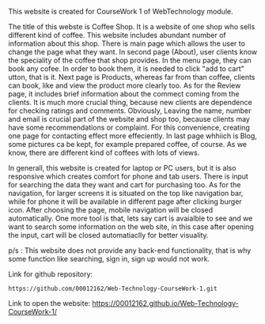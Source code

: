 This website is created for CourseWork 1 of WebTechnology module.

The title of this webste is Coffee Shop. It is a website of one shop who sells different kind of coffee. This website includes abundant number of information about this shop. There is main page which allows the user to change the page what they want. In second page (About), user clients know the speciality of the coffee that shop provides. In the menu page, they can book any cofee. In order to book them, it is needed to click "add to cart" utton, that is it. Next page is Products, whereas far from than coffee, clients can book, like and view the product more clearly too. As for the Review page, it includes brief information about the commect coming from the clients. It is much more crucial thing, because new clients are dependence for checking ratings and comments. Obviously, Leaving the name, number and email is crucial part of the website and shop too, because clients may have some recommendations or complaint. For this convenience, creating one page for contacting effect more effeciently. In last page whhiich is Blog, some pictures ca be kept, for example prepared coffee, of course. As we know, there are different kind of coffees with lots of views. 

In generall, this website is created for laptop or PC users, but it is also responsive which creates comfort for phone and tab users. There is input for searching the data they want and cart for purchasing too. As for the navigation, for larger screens it is situated on the top like navigation bar, while for phone it will be available in different page after clicking burger icon. After choosing the page, mobile navigation will be closed automatically. One more tool is that, lets say cart is avaialble to see and we want to search some information on the web site, in this case after opening the input, cart will be closed automatiaclly for better visuality. 



p/s :
This website does not provide any back-end functionality, that is why some function like searching, sign in, sign up would not work.



Link for github repository:

    https://github.com/00012162/Web-Technology-CourseWork-1.git

Link to open the website:
    https://00012162.github.io/Web-Technology-CourseWork-1/